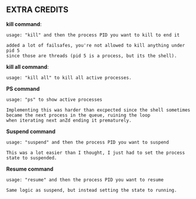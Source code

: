 ## EXTRA CREDITS

**kill command**:

    usage: "kill" and then the process PID you want to kill to end it

    added a lot of failsafes, you're not allowed to kill anything under pid 5
    since those are threads (pid 5 is a process, but its the shell).

**kill all command**:

    usage: "kill all" to kill all active processes.

**PS command**

    usage: "ps" to show active processes

    Implementing this was harder than excpected since the shell sometimes
    became the next process in the queue, ruining the loop 
    when iterating next anZd ending it prematurely.

**Suspend command**

    usage: "suspend" and then the process PID you want to suspend

    This was a lot easier than I thought, I just had to set the process
    state to suspended.

**Resume command**

    usage: "resume" and then the process PID you want to resume

    Same logic as suspend, but instead setting the state to running. 